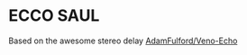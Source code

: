 # ECCO SAUL

Based on the awesome stereo delay [ AdamFulford/Veno-Echo ](https://github.com/AdamFulford/Veno-Echo)
